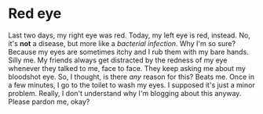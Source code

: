 Red eye
===

Last two days, my right eye was red. Today, my left eye is red, instead. No, it's **not** a disease, but more like a *bacterial infection*. Why I'm so sure? Because my eyes are sometimes itchy and I rub them with my bare hands. Silly me. My friends always get distracted by the redness of my eye whenever they talked to me, face to face. They keep asking me about my bloodshot eye. So, I thought, is there *any* reason for this? Beats me. Once in a few minutes, I go to the toilet to wash my eyes. I supposed it's just a minor problem. Really, I don't understand why I'm blogging about this anyway. Please pardon me, okay?